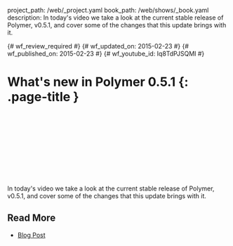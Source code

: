 project_path: /web/_project.yaml
book_path: /web/shows/_book.yaml
description: In today's video we take a look at the current stable release of Polymer, v0.5.1, and cover some of the changes that this update brings with it.

{# wf_review_required #}
{# wf_updated_on: 2015-02-23 #}
{# wf_published_on: 2015-02-23 #}
{# wf_youtube_id: Iq8TdPJSQMI #}

# What's new in Polymer 0.5.1 {: .page-title }


<div class="video-wrapper">
  <iframe class="devsite-embedded-youtube-video" data-video-id="Iq8TdPJSQMI"
          data-autohide="1" data-showinfo="0" frameborder="0" allowfullscreen>
  </iframe>
</div>


In today's video we take a look at the current stable release of Polymer, v0.5.1, and cover some of the changes that this update brings with it.

## Read More

- [Blog Post](https://blog.polymer-project.org/releases/2014/11/12/release-0.5.1/)
